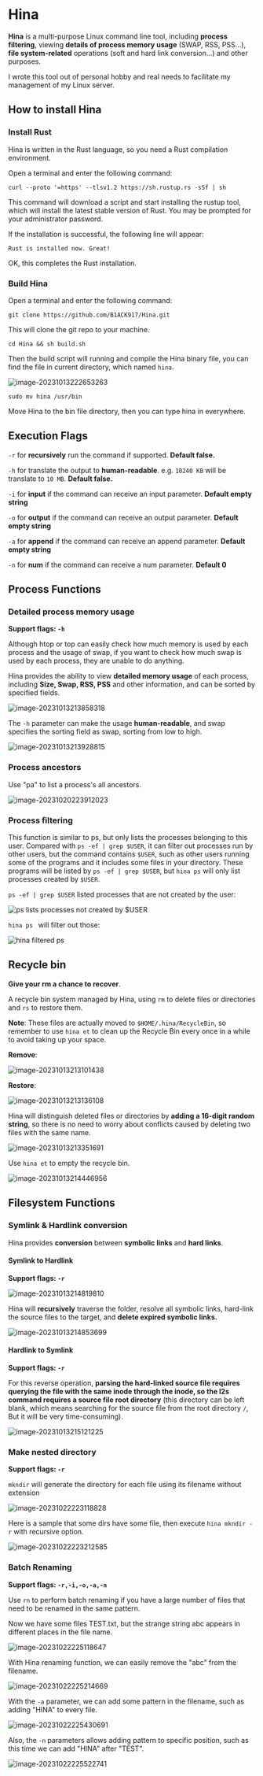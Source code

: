 # Hina

**Hina** is a multi-purpose Linux command line tool, including **process filtering**, viewing **details of process memory usage** (SWAP, RSS, PSS...), **file system-related** operations (soft and hard link conversion...) and other purposes.

I wrote this tool out of personal hobby and real needs to facilitate my management of my Linux server.



## How to install Hina

### Install Rust

Hina is written in the Rust language, so you need a Rust compilation environment.

Open a terminal and enter the following command:

`curl --proto '=https' --tlsv1.2 https://sh.rustup.rs -sSf | sh`

This command will download a script and start installing the rustup tool, which will install the latest stable version of Rust. You may be prompted for your administrator password.

If the installation is successful, the following line will appear:

`Rust is installed now. Great!`

OK, this completes the Rust installation.



### Build Hina

Open a terminal and enter the following command:

`git clone https://github.com/B1ACK917/Hina.git`

This will clone the git repo to your machine.

`cd Hina && sh build.sh`

Then the build script will running and compile the Hina binary file, you can find the file in current directory, which named `hina`.

![image-20231013222653263](https://raw.githubusercontent.com/B1ACK917/img_asset/main/image-20231013222653263.jpg)

`sudo mv hina /usr/bin`

Move Hina to the bin file directory, then you can type hina in everywhere.



## Execution Flags

`-r` for **recursively** run the command if supported. **Default false.**

`-h` for translate the output to **human-readable**. e.g. `10240 KB` will be translate to `10 MB`. **Default false.**

`-i` for **input** if the command can receive an input parameter. **Default empty string**

`-o` for **output** if the command can receive an output parameter. **Default empty string**

`-a` for **append** if the command can receive an append parameter. **Default empty string**

`-n` for **num** if the command can receive a num parameter. **Default 0**



## Process Functions

### Detailed process memory usage

**Support flags: `-h`**

Although htop or top can easily check how much memory is used by each process and the usage of swap, if you want to check how much swap is used by each process, they are unable to do anything.

Hina provides the ability to view **detailed memory usage** of each process, including **Size, Swap, RSS, PSS** and other information, and can be sorted by specified fields.

![image-20231013213858318](https://raw.githubusercontent.com/B1ACK917/img_asset/main/image-20231013213858318.jpg)

The `-h` parameter can make the usage **human-readable**, and swap specifies the sorting field as swap, sorting from low to high.

![image-20231013213928815](https://raw.githubusercontent.com/B1ACK917/img_asset/main/image-20231013213928815.jpg)



### Process ancestors

Use "pa" to list a process's all ancestors.

![image-20231020223912023](https://raw.githubusercontent.com/B1ACK917/img_asset/main/image-20231020223912023.jpg)



### Process filtering

This function is similar to ps, but only lists the processes belonging to this user. Compared with `ps -ef | grep $USER`, it can filter out processes run by other users, but the command contains `$USER`, such as other users running some of the programs and it includes some files in your directory. These programs will be listed by `ps -ef | grep $USER`, but `hina ps` will only list processes created by `$USER`.

`ps -ef | grep $USER` listed processes that are not created by the user:

![ps lists processes not created by $USER](https://raw.githubusercontent.com/B1ACK917/img_asset/main/image-20231013214122143.jpg)

`hina ps ` will filter out those:

![hina filtered ps](https://raw.githubusercontent.com/B1ACK917/img_asset/main/image-20231013214155554.jpg)





## Recycle bin

**Give your rm a chance to recover**.

A recycle bin system managed by Hina, using `rm` to delete files or directories and `rs` to restore them.

**Note**: These files are actually moved to `$HOME/.hina/RecycleBin`, so remember to use `hina et` to clean up the Recycle Bin every once in a while to avoid taking up your space.

**Remove**:

![image-20231013213101438](https://raw.githubusercontent.com/B1ACK917/img_asset/main/image-20231013213101438.jpg)

**Restore**:

![image-20231013213136108](https://raw.githubusercontent.com/B1ACK917/img_asset/main/image-20231013213136108.jpg)

Hina will distinguish deleted files or directories by **adding a 16-digit random string**, so there is no need to worry about conflicts caused by deleting two files with the same name.

![image-20231013213351691](https://raw.githubusercontent.com/B1ACK917/img_asset/main/image-20231013213351691.jpg)

Use `hina et` to empty the recycle bin.

![image-20231013214446956](https://raw.githubusercontent.com/B1ACK917/img_asset/main/image-20231013214446956.jpg)



## Filesystem Functions

### Symlink & Hardlink conversion

Hina provides **conversion** between **symbolic links** and **hard links**.

#### Symlink to Hardlink

**Support flags: `-r`**

![image-20231013214819810](https://raw.githubusercontent.com/B1ACK917/img_asset/main/image-20231013214819810.jpg)

Hina will **recursively** traverse the folder, resolve all symbolic links, hard-link the source files to the target, and **delete expired symbolic links.**

![image-20231013214853699](https://raw.githubusercontent.com/B1ACK917/img_asset/main/image-20231013214853699.jpg)



#### Hardlink to Symlink

**Support flags: `-r`**

For this reverse operation, **parsing the hard-linked source file requires querying the file with the same inode through the inode, so the l2s command requires a source file root directory** (this directory can be left blank, which means searching for the source file from the root directory `/`, But it will be very time-consuming).

![image-20231013215121225](https://raw.githubusercontent.com/B1ACK917/img_asset/main/image-20231013215121225.jpg)



### Make nested directory

**Support flags: `-r`**

`mkndir` will generate the directory for each file using its filename without extension

![image-20231022223118828](https://raw.githubusercontent.com/B1ACK917/img_asset/main/image-20231022223118828.jpg)

Here is a sample that some dirs have some file, then execute `hina mkndir -r` with recursive option.

![image-20231022223212585](https://raw.githubusercontent.com/B1ACK917/img_asset/main/image-20231022223212585.jpg)



### Batch Renaming

**Support flags: `-r,-i,-o,-a,-n`**

Use `rn` to perform batch renaming if you have a large number of files that need to be renamed in the same pattern.

Now we have some files TEST.txt, but the strange string abc appears in different places in the file name.

![image-20231022225118647](https://raw.githubusercontent.com/B1ACK917/img_asset/main/image-20231022225118647.jpg)

With Hina renaming function, we can easily remove the "abc" from the filename.

![image-20231022225214669](https://raw.githubusercontent.com/B1ACK917/img_asset/main/image-20231022225214669.jpg)

With the `-a` parameter, we can add some pattern in the filename, such as adding "HINA" to every file.

![image-20231022225430691](https://raw.githubusercontent.com/B1ACK917/img_asset/main/image-20231022225430691.jpg)

Also, the `-n` parameters allows adding pattern to specific position, such as this time we can add "HINA" after "TEST".

![image-20231022225522741](https://raw.githubusercontent.com/B1ACK917/img_asset/main/image-20231022225522741.jpg)
